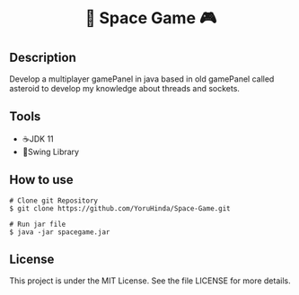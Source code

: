 <h1 align="center"> 🌌 Space Game 🎮</h1>

## Description

Develop a multiplayer gamePanel in java based in old gamePanel called asteroid to develop
my knowledge about threads and sockets.

## Tools

- ☕JDK 11
- 📖Swing Library

## How to use
```
# Clone git Repository
$ git clone https://github.com/YoruHinda/Space-Game.git
```

```
# Run jar file
$ java -jar spacegame.jar
```

## License

This project is under the MIT License. See the file LICENSE for more details.